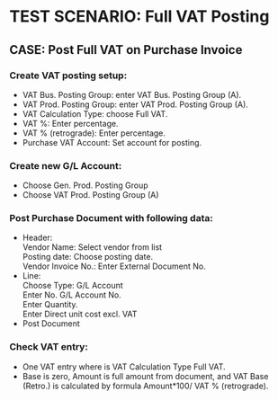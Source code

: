 # TEST SCENARIO: Full VAT Posting

## CASE: Post Full VAT on Purchase Invoice

### Create VAT posting setup:

-	VAT Bus. Posting Group: enter VAT Bus. Posting Group (A).
-	VAT Prod. Posting Group: enter VAT Prod. Posting Group (A).
-	VAT Calculation Type: choose Full VAT.
-	VAT %: Enter percentage.
-	VAT % (retrograde): Enter percentage.
-	Purchase VAT Account: Set account for posting.

### Create new G/L Account:

-	Choose Gen. Prod. Posting Group
-	Choose VAT Prod. Posting Group (A)

### Post Purchase Document with following data:

-	Header:<br>
        Vendor Name: Select vendor from list<br>
        Posting date: Choose posting date. <br>
        Vendor Invoice No.: Enter External Document No.<br>
-	Line:<br>
        Choose Type: G/L Account<br>
        Enter No. G/L Account No.<br>
        Enter Quantity.<br>
        Enter Direct unit cost excl. VAT<br>
-	Post Document<br>

### Check VAT entry:

-	One VAT entry where is VAT Calculation Type Full VAT. 
-	Base is zero, Amount is full amount from document, and VAT Base (Retro.) is calculated by formula Amount*100/ VAT % (retrograde).
